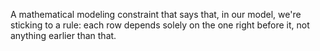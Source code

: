 A mathematical modeling constraint that says that, in our model, we're sticking to a rule: each row depends solely on the one right before it, not anything earlier than that.